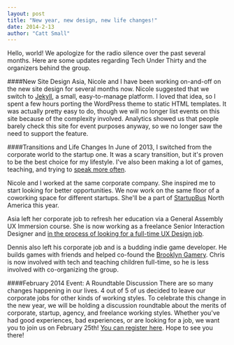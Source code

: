 ```yaml
---
layout: post
title: "New year, new design, new life changes!"
date: 2014-2-13
author: "Catt Small"
---
```


Hello, world! We apologize for the radio silence over the past several months. Here are some updates regarding Tech Under Thirty and the organizers behind the group.

####New Site Design
Asia, Nicole and I have been working on-and-off on the new site design for several months now. Nicole suggested that we switch to [Jekyll](http://jekyllrb.com/), a small, easy-to-manage platform. I loved that idea, so I spent a few hours porting the WordPress theme to static HTML templates. It was actually pretty easy to do, though we will no longer list events on this site because of the complexity involved. Analytics showed us that people barely check this site for event purposes anyway, so we no longer saw the need to support the feature.

####Transitions and Life Changes
In June of 2013, I switched from the corporate world to the startup one. It was a scary transition, but it's proven to be the best choice for my lifestyle. I've also been making a lot of games, teaching, and trying to [speak more often](http://www.slideshare.net/CattSmall).

Nicole and I worked at the same corporate company. She inspired me to start looking for better opportunities. We now work on the same floor of a coworking space for different startups. She'll be a part of [StartupBus](http://startupbus.com/) North America this year.

Asia left her corporate job to refresh her education via a General Assembly UX Immersion course. She is now working as a freelance Senior Interaction Designer and [in the process of looking for a full-time UX Design job](http://asiahoe.com/).

Dennis also left his corporate job and is a budding indie game developer. He builds games with friends and helped co-found the [Brooklyn Gamery](http://brooklyngamery.com/). Chris is now involved with tech and teaching children full-time, so he is less involved with co-organizing the group.

####February 2014 Event: A Roundtable Discussion
There are so many changes happening in our lives. 4 out of 5 of us decided to leave our corporate jobs for other kinds of working styles. To celebrate this change in the new year, we will be holding a discussion roundtable about the merits of corporate, startup, agency, and freelance working styles. Whether you've had good experiences, bad experiences, or are looking for a job, we want you to join us on February 25th! [You can register here](http://www.meetup.com/TechUnderThirty/events/163252902/). Hope to see you there!